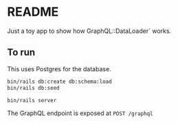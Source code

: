 # README

Just a toy app to show how GraphQL::DataLoader` works.

## To run

This uses Postgres for the database.

```sh
bin/rails db:create db:schema:load
bin/rails db:seed

bin/rails server
```

The GraphQL endpoint is exposed at `POST /graphql`
